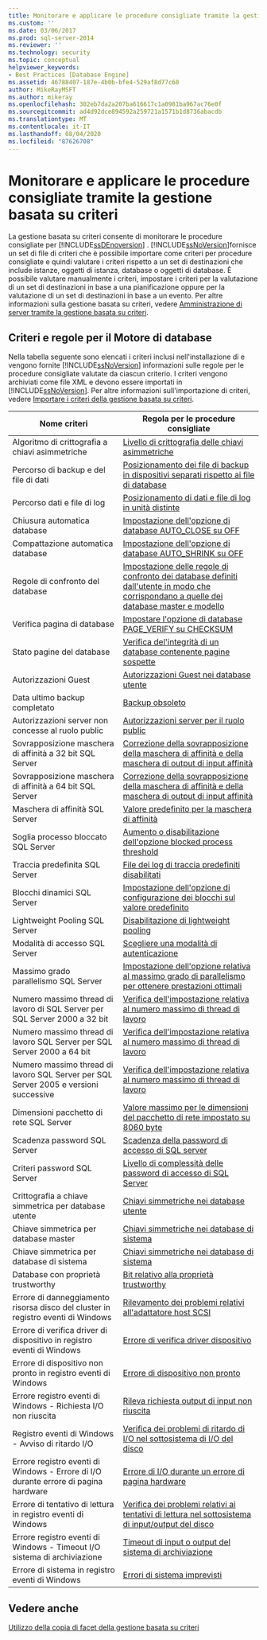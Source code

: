 ```yaml
---
title: Monitorare e applicare le procedure consigliate tramite la gestione basata su criteri | Microsoft Docs
ms.custom: ''
ms.date: 03/06/2017
ms.prod: sql-server-2014
ms.reviewer: ''
ms.technology: security
ms.topic: conceptual
helpviewer_keywords:
- Best Practices [Database Engine]
ms.assetid: 46788407-187e-4b0b-bfe4-529af8d77c60
author: MikeRayMSFT
ms.author: mikeray
ms.openlocfilehash: 302eb7da2a207ba616617c1a0981ba967ac76e0f
ms.sourcegitcommit: ad4d92dce894592a259721a1571b1d8736abacdb
ms.translationtype: MT
ms.contentlocale: it-IT
ms.lasthandoff: 08/04/2020
ms.locfileid: "87626708"
---
```

# <a name="monitor-and-enforce-best-practices-by-using-policy-based-management"></a>Monitorare e applicare le procedure consigliate tramite la gestione basata su criteri
  La gestione basata su criteri consente di monitorare le procedure consigliate per [!INCLUDE[ssDEnoversion](../../includes/ssdenoversion-md.md)] . [!INCLUDE[ssNoVersion](../../includes/ssnoversion-md.md)]fornisce un set di file di criteri che è possibile importare come criteri per procedure consigliate e quindi valutare i criteri rispetto a un set di destinazioni che include istanze, oggetti di istanza, database o oggetti di database. È possibile valutare manualmente i criteri, impostare i criteri per la valutazione di un set di destinazioni in base a una pianificazione oppure per la valutazione di un set di destinazioni in base a un evento. Per altre informazioni sulla gestione basata su criteri, vedere [Amministrazione di server tramite la gestione basata su criteri](administer-servers-by-using-policy-based-management.md).  
  
## <a name="policy-and-rules-for-database-engine"></a>Criteri e regole per il Motore di database  
 Nella tabella seguente sono elencati i criteri inclusi nell'installazione di e vengono fornite [!INCLUDE[ssNoVersion](../../includes/ssnoversion-md.md)] informazioni sulle regole per le procedure consigliate valutate da ciascun criterio. I criteri vengono archiviati come file XML e devono essere importati in [!INCLUDE[ssNoVersion](../../includes/ssnoversion-md.md)]. Per altre informazioni sull'importazione di criteri, vedere [Importare i criteri della gestione basata su criteri](import-a-policy-based-management-policy.md).  
  
|Nome criteri|Regola per le procedure consigliate|  
|-----------------|------------------------|  
|Algoritmo di crittografia a chiavi asimmetriche|[Livello di crittografia delle chiavi asimmetriche](asymmetric-keys-encryption-strength.md)|  
|Percorso di backup e del file di dati|[Posizionamento dei file di backup in dispositivi separati rispetto ai file di database](../../database-engine/backup-files-must-be-on-separate-devices-from-the-database-files.md)|  
|Percorso dati e file di log|[Posizionamento di dati e file di log in unità distinte](place-data-and-log-files-on-separate-drives.md)|  
|Chiusura automatica database|[Impostazione dell'opzione di database AUTO_CLOSE su OFF](set-the-auto-close-database-option-to-off.md)|  
|Compattazione automatica database|[Impostazione dell'opzione di database AUTO_SHRINK su OFF](set-the-auto-shrink-database-option-to-off.md)|  
|Regole di confronto del database|[Impostazione delle regole di confronto dei database definiti dall'utente in modo che corrispondano a quelle dei database master e modello](../../database-engine/set-collation-user-defined-databases-match-master-model-databases.md)|  
|Verifica pagina di database|[Impostare l'opzione di database PAGE_VERIFY su CHECKSUM](set-the-page-verify-database-option-to-checksum.md)|  
|Stato pagine del database|[Verifica del'integrità di un database contenente pagine sospette](check-integrity-of-database-with-suspect-pages.md)|  
|Autorizzazioni Guest|[Autorizzazioni Guest nei database utente](guest-permissions-on-user-databases.md)|  
|Data ultimo backup completato|[Backup obsoleto](outdated-backup.md)|  
|Autorizzazioni server non concesse al ruolo public|[Autorizzazioni server per il ruolo public](server-public-permissions.md)|  
|Sovrapposizione maschera di affinità a 32 bit SQL Server|[Correzione della sovrapposizione della maschera di affinità e della maschera di output di input affinità](correct-affinity-mask-and-affinity-input-and-output-mask-overlap.md)|  
|Sovrapposizione maschera di affinità a 64 bit SQL Server|[Correzione della sovrapposizione della maschera di affinità e della maschera di output di input affinità](correct-affinity-mask-and-affinity-input-and-output-mask-overlap.md)|  
|Maschera di affinità SQL Server|[Valore predefinito per la maschera di affinità](keep-the-affinity-mask-default-value.md)|  
|Soglia processo bloccato SQL Server|[Aumento o disabilitazione dell'opzione blocked process threshold](increase-or-disable-blocked-process-threshold.md)|  
|Traccia predefinita SQL Server|[File dei log di traccia predefiniti disabilitati](default-trace-log-files-disabled.md)|  
|Blocchi dinamici SQL Server|[Impostazione dell'opzione di configurazione dei blocchi sul valore predefinito](keep-the-locks-configuration-option-default-value.md)|  
|Lightweight Pooling SQL Server|[Disabilitazione di lightweight pooling](disable-lightweight-pooling.md)|  
|Modalità di accesso SQL Server|[Scegliere una modalità di autenticazione](../security/choose-an-authentication-mode.md)|  
|Massimo grado parallelismo SQL Server|[Impostazione dell'opzione relativa al massimo grado di parallelismo per ottenere prestazioni ottimali](set-the-max-degree-of-parallelism-option-for-optimal-performance.md)|  
|Numero massimo thread di lavoro di SQL Server per SQL Server 2000 a 32 bit|[Verifica dell'impostazione relativa al numero massimo di thread di lavoro](verify-max-worker-threads-setting.md)|  
|Numero massimo thread di lavoro SQL Server per SQL Server 2000 a 64 bit|[Verifica dell'impostazione relativa al numero massimo di thread di lavoro](verify-max-worker-threads-setting.md)|  
|Numero massimo thread di lavoro SQL Server per SQL Server 2005 e versioni successive|[Verifica dell'impostazione relativa al numero massimo di thread di lavoro](verify-max-worker-threads-setting.md)|  
|Dimensioni pacchetto di rete SQL Server|[Valore massimo per le dimensioni del pacchetto di rete impostato su 8060 byte](network-packet-size-should-not-exceed-8060-bytes.md)|  
|Scadenza password SQL Server|[Scadenza della password di accesso di SQL server](sql-server-login-password-expiration.md)|  
|Criteri password SQL Server|[Livello di complessità delle password di accesso di SQL Server](sql-server-login-password-strength.md)|  
|Crittografia a chiave simmetrica per database utente|[Chiavi simmetriche nei database utente](symmetric-keys-on-user-databases.md)|  
|Chiave simmetrica per database master|[Chiavi simmetriche nei database di sistema](symmetric-keys-on-system-databases.md)|  
|Chiave simmetrica per database di sistema|[Chiavi simmetriche nei database di sistema](symmetric-keys-on-system-databases.md)|  
|Database con proprietà trustworthy|[Bit relativo alla proprietà trustworthy](trustworthy-bit.md)|  
|Errore di danneggiamento risorsa disco del cluster in registro eventi di Windows|[Rilevamento dei problemi relativi all'adattatore host SCSI](detect-scsi-host-adapter-issues.md)|  
|Errore di verifica driver di dispositivo in registro eventi di Windows|[Errore di verifica driver dispositivo](device-driver-control-error.md)|  
|Errore di dispositivo non pronto in registro eventi di Windows|[Errore di dispositivo non pronto](device-not-ready-error.md)|  
|Errore registro eventi di Windows - Richiesta I/O non riuscita|[Rileva richiesta output di input non riuscita](detect-failed-input-and-output-requests.md)|  
|Registro eventi di Windows - Avviso di ritardo I/O|[Verifica dei problemi di ritardo di I/O nel sottosistema di I/O del disco](check-disk-input-and-output-subsystem-for-io-delay-problems.md)|  
|Errore registro eventi di Windows - Errore di I/O durante errore di pagina hardware|[Errore di I/O durante un errore di pagina hardware](input-and-output-error-during-hard-page-fault.md)|  
|Errore di tentativo di lettura in registro eventi di Windows|[Verifica dei problemi relativi ai tentativi di lettura nel sottosistema di input/output del disco](check-disk-input-output-subsystem-for-read-retry-problems.md)|  
|Errore registro eventi di Windows - Timeout I/O sistema di archiviazione|[Timeout di input o output del sistema di archiviazione](storage-system-input-output-time-out.md)|  
|Errore di sistema in registro eventi di Windows|[Errori di sistema imprevisti](unexpected-system-failures.md)|  
  
## <a name="see-also"></a>Vedere anche  
 [Utilizzo della copia di facet della gestione basata su criteri](working-with-policy-based-management-facets.md)  
  
  
